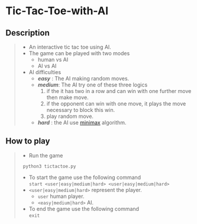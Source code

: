 # Tic-Tac-Toe-with-AI

## Description
> - An interactive tic tac toe using AI.<br>
> - The game can be played with two modes
>   - human vs AI
>   - AI vs AI
> - AI difficulties
>   - ***easy*** : The AI making random moves.
>   - ***medium***: The AI try one of these three logics
>       1. if the it has two in a row and can win with one further move then make move.
>       2. if the opponent can win with one move, it plays the move necessary to block this win.
>       3. play random move.
>   - ***hard*** : the AI use [minimax](https://en.wikipedia.org/wiki/Minimax) algorithm.

## How to play
> - Run the game 
> ``` shell 
>  python3 tictactoe.py
> ```
> - To start the game use the following command<br> 
>   `start <user|easy|medium|hard> <user|easy|medium|hard>`<br>
> - `<user|easy|medium|hard>` represent the player.<br>
>   - `user` human player.<br>
>   - `<easy|medium|hard>` AI.<br>
> - To end the game use the following command<br>
>   `exit`